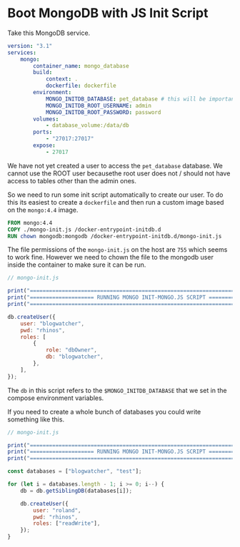 # Boot MongoDB with JS Init Script

Take this MongoDB service.

```yaml
version: "3.1"
services:
    mongo:
        container_name: mongo_database
        build:
            context: .
            dockerfile: dockerfile
        environment:
            MONGO_INITDB_DATABASE: pet_database # this will be important later
            MONGO_INITDB_ROOT_USERNAME: admin
            MONGO_INITDB_ROOT_PASSWORD: password
        volumes:
            - database_volume:/data/db
        ports:
            - "27017:27017"
        expose:
            - 27017
```

We have not yet created a user to access the `pet_database` database. We cannot use the ROOT user becausethe root user does not / should not have access to tables other than the admin ones.

So we need to run some init script automatically to create our user. To do this its easiest to create a `dockerfile` and then run a custom image based on the `mongo:4.4` image.

```dockerfile
FROM mongo:4.4
COPY ./mongo-init.js /docker-entrypoint-initdb.d
RUN chown mongodb:mongodb /docker-entrypoint-initdb.d/mongo-init.js
```

The file permissions of the `mongo-init.js` on the host are `755` which seems to work fine. However we need to chown the file to the mongodb user inside the container to make sure it can be run.

```js
// mongo-init.js

print("============================================================================");
print("==================== RUNNING MONGO INIT-MONGO.JS SCRIPT ====================");
print("============================================================================");

db.createUser({
    user: "blogwatcher",
    pwd: "rhinos",
    roles: [
        {
            role: "dbOwner",
            db: "blogwatcher",
        },
    ],
});
```

The `db` in this script refers to the `$MONGO_INITDB_DATABASE` that we set in the compose environment variables.

If you need to create a whole bunch of databases you could write something like this.

```js
// mongo-init.js

print("============================================================================");
print("==================== RUNNING MONGO INIT-MONGO.JS SCRIPT ====================");
print("============================================================================");

const databases = ["blogwatcher", "test"];

for (let i = databases.length - 1; i >= 0; i--) {
    db = db.getSiblingDB(databases[i]);

    db.createUser({
        user: "roland",
        pwd: "rhinos",
        roles: ["readWrite"],
    });
}
```
